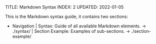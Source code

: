 TITLE: Markdown Syntax
INDEX: 2
UPDATED: 2022-01-05

This is the Markdown syntax guide, it contains two sections:

+ Navigation
  | Syntax: Guide of all available Markdown elements. -> ./syntax/
  | Section Example: Examples of sub-sections. -> ./section-example/
